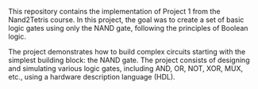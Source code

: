 This repository contains the implementation of Project 1 from the Nand2Tetris course. In this project, the goal was to create a set of basic logic gates using only the NAND gate, following the principles of Boolean logic.

The project demonstrates how to build complex circuits starting with the simplest building block: the NAND gate. The project consists of designing and simulating various logic gates, including AND, OR, NOT, XOR, MUX, etc., using a hardware description language (HDL).
